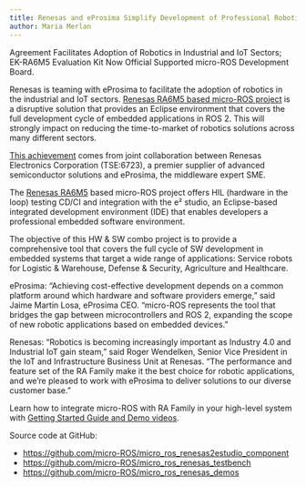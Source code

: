 ```yaml
---
title: Renesas and eProsima Simplify Development of Professional Robotics Applications on RA MCUs with micro-ROS Development Framework
author: Maria Merlan
---
```

Agreement Facilitates Adoption of Robotics in Industrial and IoT Sectors; EK-RA6M5 Evaluation Kit Now Official Supported micro-ROS Development Board.

Renesas is teaming with eProsima to facilitate the adoption of robotics in the industrial and IoT sectors. [Renesas RA6M5 based micro-ROS project](https://github.com/micro-ROS/micro_ros_renesas2estudio_component) is a disruptive solution that provides an Eclipse environment that covers the full development cycle of embedded applications in ROS 2. This will strongly impact on reducing the time-to-market of robotics solutions across many different sectors. 

[This achievement](https://www.renesas.com/eu/en/about/press-room/renesas-and-eprosima-simplify-development-professional-robotics-applications-ra-mcus-micro-ros) comes from joint collaboration between Renesas Electronics Corporation (TSE:6723), a premier supplier of advanced semiconductor solutions and eProsima, the middleware expert SME. 

The [Renesas RA6M5](https://www.renesas.com/us/en/products/microcontrollers-microprocessors/ra-cortex-m-mcus/ek-ra6m5-evaluation-kit-ra6m5-mcu-group) based micro-ROS project offers HIL (hardware in the loop) testing CD/CI and integration with the e² studio, an Eclipse-based integrated development environment (IDE) that enables developers a professional embedded software environment.

The objective of this HW & SW combo project is to provide a comprehensive tool that covers the full cycle of SW development in embedded systems that target a wide range of applications: Service robots for Logistic & Warehouse, Defense & Security, Agriculture and Healthcare. 

eProsima: “Achieving cost-effective development depends on a common platform around which hardware and software providers emerge,” said Jaime Martin Losa, eProsima CEO. “micro-ROS represents the tool that bridges the gap between microcontrollers and ROS 2, expanding the scope of new robotic applications based on embedded devices.”

Renesas: “Robotics is becoming increasingly important as Industry 4.0 and Industrial IoT gain steam,” said Roger Wendelken, Senior Vice President in the IoT and Infrastructure Business Unit at Renesas. “The performance and feature set of the RA Family make it the best choice for robotic applications, and we’re pleased to work with eProsima to deliver solutions to our diverse customer base.”

Learn how to integrate micro-ROS with RA Family in your high-level system with [Getting Started Guide and Demo videos](https://www.youtube.com/playlist?list=PL-Kh3H15FsNTD8A8wD0_iMnvhDsqw-rga).

Source code at GitHub:
- https://github.com/micro-ROS/micro_ros_renesas2estudio_component
- https://github.com/micro-ROS/micro_ros_renesas_testbench
- https://github.com/micro-ROS/micro_ros_renesas_demos
